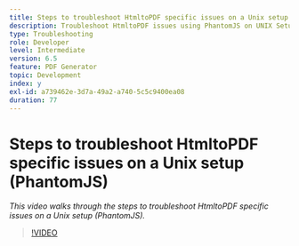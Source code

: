 ```yaml
---
title: Steps to troubleshoot HtmltoPDF specific issues on a Unix setup (PhantomJS)
description: Troubleshoot HtmltoPDF issues using PhantomJS on UNIX Setup.
type: Troubleshooting
role: Developer
level: Intermediate
version: 6.5
feature: PDF Generator
topic: Development
index: y
exl-id: a739462e-3d7a-49a2-a740-5c5c9400ea08
duration: 77
---
```

# Steps to troubleshoot HtmltoPDF specific issues on a Unix setup (PhantomJS)

*This video walks through the steps to troubleshoot HtmltoPDF specific issues on a Unix setup (PhantomJS).*

>[!VIDEO](https://video.tv.adobe.com/v/335546?quality=12&learn=on)
